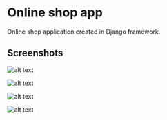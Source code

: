# Online shop app

Online shop application created in Django framework.

## Screenshots

![alt text](http://ux.up.krakow.pl/~adwody/github/git1.png)


![alt text](http://ux.up.krakow.pl/~adwody/github/git2.png)


![alt text](http://ux.up.krakow.pl/~adwody/github/git3.png)


![alt text](http://ux.up.krakow.pl/~adwody/github/git4.png)
